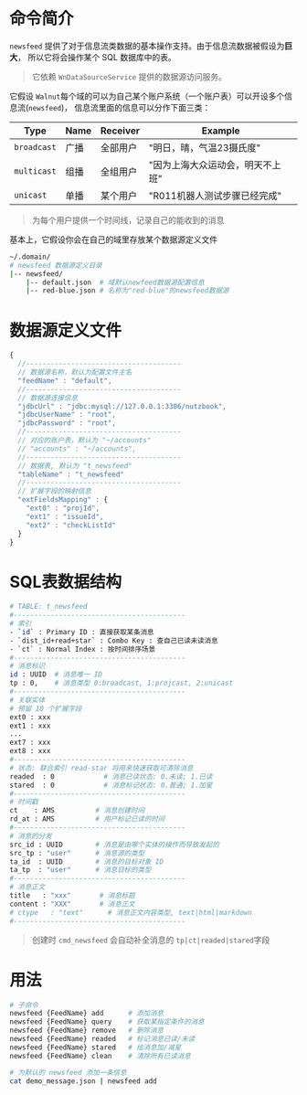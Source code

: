命令简介
======= 

`newsfeed` 提供了对于信息流类数据的基本操作支持。由于信息流数据被假设为**巨大**，
所以它将会操作某个 SQL 数据库中的表。 
> 它依赖 `WnDataSourceService` 提供的数据源访问服务。

它假设 `Walnut`每个域的可以为自己某个账户系统（一个账户表）可以开设多个信息流(`newsfeed`)，
信息流里面的信息可以分作下面三类：

 Type       | Name | Receiver | Example
------------|------|----------|----------------
`broadcast` | 广播 | 全部用户  | "明日，晴，气温23摄氏度"
`multicast` | 组播 | 全组用户  | "因为上海大众运动会，明天不上班"
`unicast`   | 单播 | 某个用户  | "R011机器人测试步骤已经完成"

> 为每个用户提供一个时间线，记录自己的能收到的消息

基本上，它假设你会在自己的域里存放某个数据源定义文件

```bash
~/.domain/
# newsfeed 数据源定义目录
|-- newsfeed/
    |-- default.json  # 域默认newfeed数据源配置信息
    |-- red-blue.json # 名称为"red-blue"的newsfeed数据源
```

数据源定义文件
======= 

```js
{
  //--------------------------------------
  // 数据源名称，默认为配置文件主名
  "feedName" : "default",
  //--------------------------------------
  // 数据源连接信息
  "jdbcUrl" : "jdbc:mysql://127.0.0.1:3306/nutzbook",
  "jdbcUserName" : "root",
  "jdbcPassword" : "root",
  //--------------------------------------
  // 对应的账户表，默认为 "~/accounts"
  // "accounts" : "~/accounts",
  //--------------------------------------
  // 数据表, 默认为 "t_newsfeed"
  "tableName" : "t_newsfeed"
  //--------------------------------------
  // 扩展字段的映射信息
  "extFieldsMapping" : {
    "ext0" : "projId",
    "ext1" : "issueId",
    "ext2" : "checkListId"
  }
}
```

SQL表数据结构
======= 

```bash
# TABLE: t_newsfeed
#------------------------------------------
# 索引
- `id` : Primary ID : 直接获取某条消息
- `dist_id+read+star` : Combo Key : 查自己已读未读消息
- `ct` : Normal Index : 按时间排序场景
#------------------------------------------
# 消息标识
id : UUID  # 消息唯一 ID
tp : 0,    # 消息类型 0:broadcast, 1:projcast, 2:unicast
#------------------------------------------
# 关联实体
# 预留 10 个扩展字段
ext0 : xxx            
ext1 : xxx
...
ext7 : xxx
ext8 : xxx
#------------------------------------------
# 状态: 联合索引 read-star 将用来快速获取可清除消息
readed  : 0            # 消息已读状态: 0.未读; 1.已读
stared  : 0            # 消息标记状态: 0.普通; 1.加星
#------------------------------------------
# 时间戳
ct    : AMS          # 消息创建时间
rd_at : AMS          # 用户标记已读的时间
#------------------------------------------
# 消息的分发
src_id : UUID        # 消息是由哪个实体的操作而导致发起的
src_tp : "user"      # 消息源的类型
ta_id  : UUID        # 消息的目标对象 ID
ta_tp  : "user"      # 消息目标的类型
#------------------------------------------
# 消息正文
title   : "xxx"       # 消息标题
content : "XXX"       # 消息正文
# ctype   : "text"      # 消息正文内容类型, text|html|markdown
#------------------------------------------
```
> 创建时 `cmd_newsfeed` 会自动补全消息的 `tp|ct|readed|stared`字段

用法
=======

```bash
# 子命令
newsfeed {FeedName} add      # 添加消息
newsfeed {FeedName} query    # 获取某指定条件的消息
newsfeed {FeedName} remove   # 删除消息
newsfeed {FeedName} readed   # 标记消息已读/未读
newsfeed {FeedName} stared   # 给消息加/减星
newsfeed {FeedName} clean    # 清除所有已读消息

# 为默认的 newsfeed 添加一条信息
cat demo_message.json | newsfeed add
```